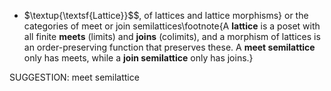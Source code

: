 -  $\textup{\textsf{Lattice}}$$, of lattices and lattice morphisms} or the categories of  meet or join semilattices\footnote{A **lattice** is a poset with all finite **meets** (limits) and **joins** (colimits), and a morphism of lattices is an order-preserving function that preserves these. A **meet semilattice** only has meets, while a **join semilattice** only has joins.}

SUGGESTION: meet semilattice